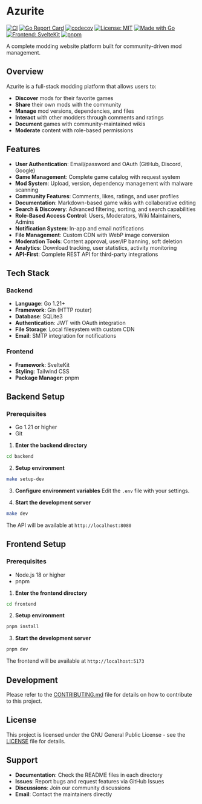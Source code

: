 # Azurite
[![CI](https://github.com/AbstractMelon/Azurite/actions/workflows/ci.yml/badge.svg)](https://github.com/AbstractMelon/Azurite/actions/workflows/ci.yml)
[![Go Report Card](https://goreportcard.com/badge/github.com/AbstractMelon/Azurite)](https://goreportcard.com/report/github.com/AbstractMelon/Azurite)
[![codecov](https://codecov.io/gh/AbstractMelon/Azurite/branch/main/graph/badge.svg)](https://codecov.io/gh/AbstractMelon/Azurite)
[![License: MIT](https://img.shields.io/badge/License-MIT-blue.svg)](LICENSE)
[![Made with Go](https://img.shields.io/badge/Made%20with-Go-00ADD8?logo=go&logoColor=white)](https://go.dev/)
[![Frontend: SvelteKit](https://img.shields.io/badge/Frontend-SvelteKit-FF3E00?logo=svelte&logoColor=white)](https://kit.svelte.dev/)
[![pnpm](https://img.shields.io/badge/Package%20Manager-pnpm-%23F69220?logo=pnpm&logoColor=white)](https://pnpm.io/)

A complete modding website platform built for community-driven mod management.

## Overview

Azurite is a full-stack modding platform that allows users to:
- **Discover** mods for their favorite games
- **Share** their own mods with the community
- **Manage** mod versions, dependencies, and files
- **Interact** with other modders through comments and ratings
- **Document** games with community-maintained wikis
- **Moderate** content with role-based permissions

## Features

- **User Authentication**: Email/password and OAuth (GitHub, Discord, Google)
- **Game Management**: Complete game catalog with request system
- **Mod System**: Upload, version, dependency management with malware scanning
- **Community Features**: Comments, likes, ratings, and user profiles
- **Documentation**: Markdown-based game wikis with collaborative editing
- **Search & Discovery**: Advanced filtering, sorting, and search capabilities
- **Role-Based Access Control**: Users, Moderators, Wiki Maintainers, Admins
- **Notification System**: In-app and email notifications
- **File Management**: Custom CDN with WebP image conversion
- **Moderation Tools**: Content approval, user/IP banning, soft deletion
- **Analytics**: Download tracking, user statistics, activity monitoring
- **API-First**: Complete REST API for third-party integrations

## Tech Stack

### Backend
- **Language**: Go 1.21+
- **Framework**: Gin (HTTP router)
- **Database**: SQLite3
- **Authentication**: JWT with OAuth integration
- **File Storage**: Local filesystem with custom CDN
- **Email**: SMTP integration for notifications

### Frontend
- **Framework**: SvelteKit
- **Styling**: Tailwind CSS
- **Package Manager**: pnpm

## Backend Setup

### Prerequisites

- Go 1.21 or higher
- Git

1. **Enter the backend directory**
```bash
cd backend
```

2. **Setup environment**
```bash
make setup-dev
```

3. **Configure environment variables**
Edit the `.env` file with your settings.

4. **Start the development server**
```bash
make dev
```

The API will be available at `http://localhost:8080`

## Frontend Setup

### Prerequisites

- Node.js 18 or higher
- pnpm

1. **Enter the frontend directory**
```bash
cd frontend
```

2. **Setup environment**
```bash
pnpm install
```

3. **Start the development server**
```bash
pnpm dev
```

The frontend will be available at `http://localhost:5173`

## Development

Please refer to the [CONTRIBUTING.md](CONTRIBUTING.md) file for details on how to contribute to this project.

## License

This project is licensed under the GNU General Public License - see the [LICENSE](LICENSE) file for details.

## Support

- **Documentation**: Check the README files in each directory
- **Issues**: Report bugs and request features via GitHub Issues
- **Discussions**: Join our community discussions
- **Email**: Contact the maintainers directly
